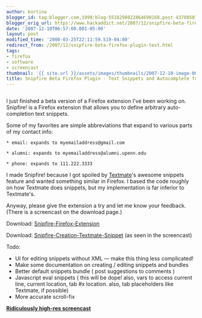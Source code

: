 ```yaml
---
author: kortina
blogger_id: tag:blogger.com,1999:blog-5518298822864690168.post-4370850705284512014
blogger_orig_url: https://www.hackaddict.net/2007/12/snipfire-beta-firefox-plugin-text.html
date: '2007-12-10T06:57:00.001-05:00'
layout: post
modified_time: '2008-03-25T22:11:59.519-04:00'
redirect_from: /2007/12/snipfire-beta-firefox-plugin-text.html
tags:
- firefox
- software
- screencast
thumbnail: '{{ site.url }}/assets/images/thumbnails/2007-12-10-image-0000.png'
title: Snipfire Beta Firefox Plugin - Text Snippets and Autocomplete for Firefox
---
```


<img alt="" border="0" id="BLOGGER_PHOTO_ID_5142371967105415682" src="{{ site.url }}/assets/images/posts/2007-12-10-image-0000.png" style="display:block; margin:0px auto 10px; text-align:center; "/>



I just finished a beta version of a Firefox extension I've been working on.  Snipfire! is a Firefox extension that allows you to define arbitrary auto-completion text snippets.



Some of my favorites are simple abbreviations that expand to various parts of my contact info:



    * email: expands to myemailaddress@gmail.com

    * alumni: expands to myemailaddress@alumni.upenn.edu

    * phone: expands to 111.222.3333



I made Snipfire! because I got spoiled by <a href="http://macromates.com">Textmate</a>'s awesome snippets feature and wanted something similar in Firefox.  I based the code roughly on how Textmate does snippets, but my implementation is far inferior to Textmate's.



Anyway, please give the extension a try and let me know your feedback.  (There is a screencast on the download page.)



<p>Download: <a href="http://kortina.net/uploads/snipfire.xpi" title="Snipfire-Firefox-Extension">Snipfire-Firefox-Extension



</a>



Download: <a href="http://kortina.net/uploads/new-snipfire-tab-trigger.tmSnippet" title="Snipfire-Creation-Textmate-Snippet">Snipfire-Creation-Textmate-Snippet</a> (as seen in the screencast)</p>

<p>Todo:</p>

<ul>

<li>UI for editing snippets without XML — make this thing less complicated!</li>



<li>Make some documentation on creating / editing snippets and bundles</li>

<li>Better default snippets bundle ( post suggestions to comments )</li>

<li>Javascript eval snippets ( this will be dope! also, vars to access current line, current location, tab #x location.  also, tab placeholders like Textmate, if possible)</li>

<li>More accurate scroll-fix</li>

</ul>

<p><a href="http://www.screencast.com/users/kortina/folders/Jing/media/e0dc4e76-a7fb-4ed9-8d76-20e6a2bb25a9"><strong>Ridiculously high-res screencast</strong></a></p>